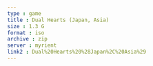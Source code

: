 ```yaml
---
type : game
title : Dual Hearts (Japan, Asia)
size : 1.3 G
format : iso
archive : zip
server : myrient
link2 : Dual%20Hearts%20%28Japan%2C%20Asia%29
---
```

